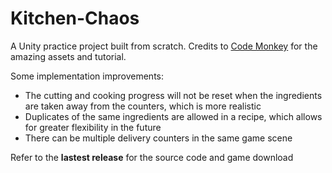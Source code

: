 # Kitchen-Chaos

A Unity practice project built from scratch. Credits to [Code Monkey](https://www.youtube.com/watch?v=AmGSEH7QcDg) for the amazing assets and tutorial.

Some implementation improvements:
- The cutting and cooking progress will not be reset when the ingredients are taken away from the counters, which is more realistic
- Duplicates of the same ingredients are allowed in a recipe, which allows for greater flexibility in the future
- There can be multiple delivery counters in the same game scene

Refer to the **lastest release** for the source code and game download
